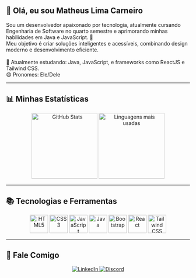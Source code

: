 <h2 align="left">👋 Olá, eu sou Matheus Lima Carneiro</h2>

<p align="left">
  Sou um desenvolvedor apaixonado por tecnologia, atualmente cursando Engenharia de Software no quarto semestre e aprimorando minhas habilidades em Java e JavaScript. 🚀<br>
  Meu objetivo é criar soluções inteligentes e acessíveis, combinando design moderno e desenvolvimento eficiente.<br><br>
  🌱 Atualmente estudando: Java, JavaScript, e frameworks como ReactJS e Tailwind CSS.<br>
  😄 Pronomes: Ele/Dele
</p>

---

<h2 align="left">📊 Minhas Estatísticas</h2>

<div align="center">
  <img src="https://github-readme-stats.vercel.app/api?username=MatheusLimaCarneiro&show_icons=true&theme=gotham&hide_title=true&random=123" height="180" alt="GitHub Stats" />
  <img src="https://github-readme-stats.vercel.app/api/top-langs/?username=MatheusLimaCarneiro&layout=compact&theme=gotham" height="180" alt="Linguagens mais usadas" />
</div>

---

<h2 align="left">📚 Tecnologias e Ferramentas</h2>

<div align="center">
  <img src="https://cdn.jsdelivr.net/gh/devicons/devicon/icons/html5/html5-original.svg" height="50" alt="HTML5" />
  <img src="https://cdn.jsdelivr.net/gh/devicons/devicon/icons/css3/css3-original.svg" height="50" alt="CSS3" />
  <img src="https://cdn.jsdelivr.net/gh/devicons/devicon/icons/javascript/javascript-original.svg" height="50" alt="JavaScript" />
  <img src="https://cdn.jsdelivr.net/gh/devicons/devicon/icons/java/java-original.svg" height="50" alt="Java" />
  <img src="https://cdn.jsdelivr.net/gh/devicons/devicon/icons/bootstrap/bootstrap-original.svg" height="50" alt="Bootstrap" />
  <img src="https://cdn.jsdelivr.net/gh/devicons/devicon/icons/react/react-original.svg" height="50" alt="React" />
  <img src="https://cdn.jsdelivr.net/gh/devicons/devicon/icons/tailwindcss/tailwindcss-original-wordmark.svg" height="50" alt="Tailwind CSS" />
</div>

---

<h2 align="left">💬 Fale Comigo</h2>

<div align="center">
  <a href="https://www.linkedin.com/in/matheus-lima-carneiro-b75579278/" target="_blank">
    <img src="https://img.shields.io/badge/-LinkedIn-0A66C2?style=for-the-badge&logo=linkedin&logoColor=white" alt="LinkedIn" />
  </a>
  <a href="https://discord.com/channels/matheuslimac2/" target="_blank">
    <img src="https://img.shields.io/badge/-Discord-5865F2?style=for-the-badge&logo=discord&logoColor=white" alt="Discord" />
  </a>
</div>
